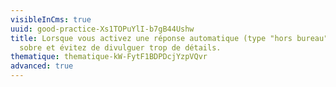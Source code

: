 ```yaml
---
visibleInCms: true
uuid: good-practice-Xs1TOPuYlI-b7gB44Ushw
title: Lorsque vous activez une réponse automatique (type "hors bureau"), soyez
  sobre et évitez de divulguer trop de détails.
thematique: thematique-kW-FytF1BDPDcjYzpVQvr
advanced: true
---
```

